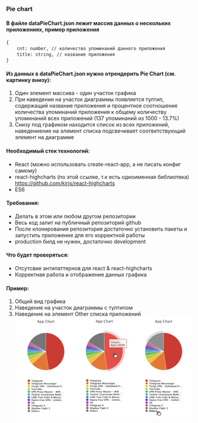 ### Pie chart

#### В файле dataPieChart.json лежит массив данных о нескольких приложениях, пример приложения
```
{
    cnt: number, // количество упоминаний данного приложения
    title: string, // название приложения
}
```

#### Из данных в dataPieChart.json нужно отрендерить Pie Chart (см. картинку внизу):
1. Один элемент массива - один участок графика
2. При наведении на участок диаграммы появляется тултип, содержащий название приложения
    и процентное соотношение количества упоминаний приложения к общему количеству упоминаний всех приложений
    (137 упоминаний из 1000 - 13.7%)
3. Снизу под графиком находится список из всех приложений, наведениение на элемент списка подсвечивает соответствующий элемент на диаграмме

#### Необходимый стек технологий:
* React (можно использовать create-react-app, а не писать конфиг самому)
* react-highcharts (по этой ссылке, т.к есть одноименная библиотека) https://github.com/kirjs/react-highcharts
* ES6

#### Требования:
* Делать в этом или любом другом репозитории
* Весь код залит на публичный репозиторий github
* После клонирования репозитория достаточно установить пакеты и запустить приложение для его корректной работы
* production билд не нужен, достаточно development

#### Что будет проверяться:
* Отсутсвие антипаттернов для react & react-highcharts
* Корректная работа и отображение данных графика

#### Пример:
1. Общий вид графика
2. Наведение на участок диаграммы с тултипом
3. Наведение на элемент Other списка приложений
![chart_example](./chart_example.png)
